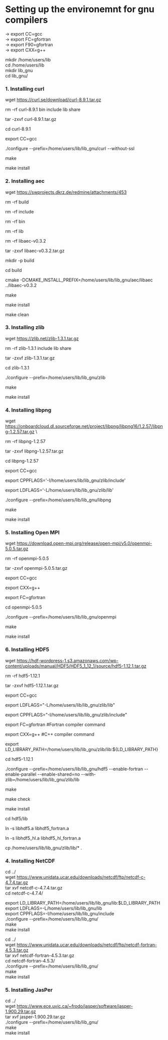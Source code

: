 # Setting up the environemnt for gnu compilers

-> export CC=gcc \
-> export FC=gfortran \
-> export F90=gfortran \
-> export CXX=g++ 

mkdir /home/users/lib \
cd /home/users/lib \
mkdir lib_gnu   \
cd lib_gnu/   

### 1. Installing curl

  wget https://curl.se/download/curl-8.9.1.tar.gz

rm -rf curl-8.9.1 bin include lib  share

tar -zxvf curl-8.9.1.tar.gz

cd curl-8.9.1

export CC=gcc

./configure --prefix=/home/users/lib/lib_gnu/curl --without-ssl

make

make install

### 2. Installing aec

wget https://swprojects.dkrz.de/redmine/attachments/453

rm -rf build 

rm -rf include

rm -rf bin

rm -rf lib

rm -rf libaec-v0.3.2

tar -zxvf libaec-v0.3.2.tar.gz

mkdir -p build 

cd build

cmake -DCMAKE_INSTALL_PREFIX=/home/users/lib/lib_gnu/aec/libaec ../libaec-v0.3.2

make

make install

make clean

### 3. Installing zlib

wget https://zlib.net/zlib-1.3.1.tar.gz 

rm -rf zlib-1.3.1 include lib  share

tar -zxvf zlib-1.3.1.tar.gz

cd zlib-1.3.1

./configure --prefix=/home/users/lib/lib_gnu/zlib 

make

make install


### 4. Installing libpng

wget https://onboardcloud.dl.sourceforge.net/project/libpng/libpng16/1.2.57/libpng-1.2.57.tar.gz \

rm -rf libpng-1.2.57

tar -zxvf libpng-1.2.57.tar.gz

cd  libpng-1.2.57

export CC=gcc

export CPPFLAGS='-I/home/users/lib/lib_gnu/zlib/include'

export LDFLAGS='-L/home/users/lib/lib_gnu/zlib/lib'

./configure --prefix=/home/users/lib/lib_gnu/libpng  

make

make install

### 5. Installing Open MPI

wget https://download.open-mpi.org/release/open-mpi/v5.0/openmpi-5.0.5.tar.gz

rm -rf openmpi-5.0.5

tar -zxvf openmpi-5.0.5.tar.gz

export CC=gcc	      

export CXX=g++	      

export FC=gfortran	  

cd openmpi-5.0.5

./configure  --prefix=/home/users/lib/lib_gnu/openmpi  

make

make install

### 6. Installing HDF5

wget https://hdf-wordpress-1.s3.amazonaws.com/wp-content/uploads/manual/HDF5/HDF5_1_12_1/source/hdf5-1.12.1.tar.gz 

rm -rf  hdf5-1.12.1

tar -zxvf  hdf5-1.12.1.tar.gz

export CC=gcc           

export LDFLAGS="-L/home/users/lib/lib_gnu/zlib/lib"      
                            
export CPPFLAGS="-I/home/users/lib/lib_gnu/zlib/include"     
                              
export FC=gfortran             #Fortran compiler command

export CXX=g++                #C++ compiler command

export LD_LIBRARY_PATH=/home/users/lib/lib_gnu/zlib/lib:${LD_LIBRARY_PATH}

cd hdf5-1.12.1

./configure --prefix=/home/users/lib/lib_gnu/hdf5 --enable-fortran --enable-parallel --enable-shared=no --with-zlib=/home/users/lib/lib_gnu/zlib/lib

make

make check

make install

cd hdf5/lib

ln -s libhdf5.a    libhdf5_fortran.a

ln -s libhdf5_hl.a libhdf5_hl_fortran.a

cp /home/users/lib/lib_gnu/zlib/lib/* .

### 4. Installing NetCDF

cd ../ \
wget https://www.unidata.ucar.edu/downloads/netcdf/ftp/netcdf-c-4.7.4.tar.gz \
tar xvf netcdf-c-4.7.4.tar.gz \
cd netcdf-c-4.7.4/ 

export LD_LIBRARY_PATH=/home/users/lib/lib_gnu/lib:$LD_LIBRARY_PATH \
export LDFLAGS=-L/home/users/lib/lib_gnu/lib \
export CPPFLAGS=-I/home/users/lib/lib_gnu/include \
./configure --prefix=/home/users/lib/lib_gnu/ \
make \
make install 

cd ../ \
wget https://www.unidata.ucar.edu/downloads/netcdf/ftp/netcdf-fortran-4.5.3.tar.gz \
tar xvf netcdf-fortran-4.5.3.tar.gz \
cd netcdf-fortran-4.5.3/ \
./configure --prefix=/home/users/lib/lib_gnu/ \
make \
make install


### 5. Installing JasPer

cd ../ \
wget https://www.ece.uvic.ca/~frodo/jasper/software/jasper-1.900.29.tar.gz \
tar xvf jasper-1.900.29.tar.gz \
./configure --prefix=/home/users/lib/lib_gnu/ \
make \
make install



